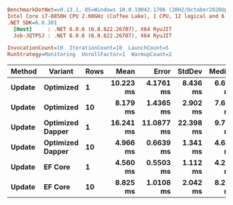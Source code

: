 ﻿``` ini

BenchmarkDotNet=v0.13.1, OS=Windows 10.0.19042.1706 (20H2/October2020Update)
Intel Core i7-8850H CPU 2.60GHz (Coffee Lake), 1 CPU, 12 logical and 6 physical cores
.NET SDK=6.0.301
  [Host]     : .NET 6.0.6 (6.0.622.26707), X64 RyuJIT
  Job-JQTPSJ : .NET 6.0.6 (6.0.622.26707), X64 RyuJIT

InvocationCount=10  IterationCount=10  LaunchCount=5  
RunStrategy=Monitoring  UnrollFactor=1  WarmupCount=2  

```
|      Method |         Variant | Rows |      Mean |      Error |    StdDev |   Median |      Min |        Max |
|------------ |---------------- |----- |----------:|-----------:|----------:|---------:|---------:|-----------:|
| **Update** |       **Optimized** |    **1** | **10.223 ms** |  **4.1761 ms** |  **8.436 ms** | **6.606 ms** | **3.973 ms** |  **41.738 ms** |
| **Update** |       **Optimized** |   **10** |  **8.179 ms** |  **1.4365 ms** |  **2.902 ms** | **7.607 ms** | **4.243 ms** |  **17.913 ms** |
| **Update** | **Optimized Dapper** |    **1** | **16.241 ms** | **11.0877 ms** | **22.398 ms** | **9.790 ms** | **3.852 ms** | **137.714 ms** |
| **Update** | **Optimized Dapper** |   **10** |  **4.966 ms** |  **0.6639 ms** |  **1.341 ms** | **4.621 ms** | **3.350 ms** |  **10.014 ms** |
| **Update** |          **EF Core** |    **1** |  **4.560 ms** |  **0.5503 ms** |  **1.112 ms** | **4.250 ms** | **3.180 ms** |   **9.261 ms** |
| **Update** |          **EF Core** |   **10** |  **8.825 ms** |  **1.0108 ms** |  **2.042 ms** | **8.265 ms** | **6.271 ms** |  **17.152 ms** |
